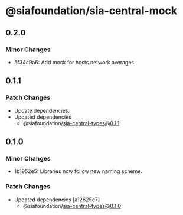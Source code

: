 # @siafoundation/sia-central-mock

## 0.2.0

### Minor Changes

- 5f34c9a6: Add mock for hosts network averages.

## 0.1.1

### Patch Changes

- Update dependencies.
- Updated dependencies
  - @siafoundation/sia-central-types@0.1.1

## 0.1.0

### Minor Changes

- 1b1952e5: Libraries now follow new naming scheme.

### Patch Changes

- Updated dependencies [a12625e7]
  - @siafoundation/sia-central-types@0.1.0

